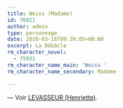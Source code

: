 ```yaml
---
title: Weiss (Madame)
id: 76021
author: admin
type: personnage
date: 2010-03-16T09:39:05+00:00
excerpt: La Débâcle
rm_character_novel:
  - 75931
rm_character_name_main: 'Weiss '
rm_character_name_secondary: Madame

---
```

— Voir <a href="/personnage/levasseur-henriette/" target="_self">LEVASSEUR (Henriette)</a>.